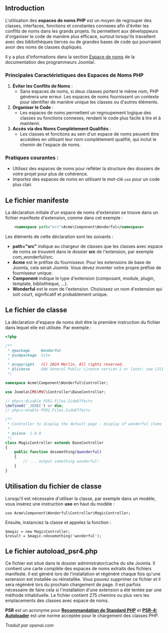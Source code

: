 <!-- Filename: J4.x:Namespace_Conventions_In_Joomla / Display title: Espaces de noms -->

## Introduction

L'utilisation des **espaces de noms PHP** est un moyen de regrouper des classes, interfaces, fonctions et constantes connexes afin d'éviter les conflits de noms dans les grands projets. Ils permettent aux développeurs d'organiser le code de manière plus efficace, surtout lorsqu'ils travaillent avec des bibliothèques tierces ou de grandes bases de code qui pourraient avoir des noms de classes dupliqués.

Il y a plus d'informations dans la section [Espace de noms](jdocmanual?article=docus/namespaces/index) de la documentation des programmeurs Joomla!.

### Principales Caractéristiques des Espaces de Noms PHP

1. **Éviter les Conflits de Noms** :
   - Sans espaces de noms, si deux classes portent le même nom, PHP générera une erreur. Les espaces de noms fournissent un contexte pour identifier de manière unique les classes ou d'autres éléments.
2. **Organiser le Code** :
   - Les espaces de noms permettent un regroupement logique des classes ou fonctions connexes, rendant le code plus facile à lire et à maintenir.
3. **Accès via des Noms Complètement Qualifiés** :
   - Les classes et fonctions au sein d'un espace de noms peuvent être accédées en utilisant leur nom complètement qualifié, qui inclut le chemin de l'espace de noms.

### Pratiques courantes :
- Utilisez des espaces de noms pour refléter la structure des dossiers de votre projet pour plus de cohérence.
- Importez des espaces de noms en utilisant le mot-clé `use` pour un code plus clair.

## Le fichier manifeste

La déclaration initiale d'un espace de noms d'extension se trouve dans un fichier manifeste d'extension, comme dans cet exemple :

```xml
    <namespace path="src">Acme\Component\Wonderful</namespace>
```

Les éléments de cette déclaration sont les suivants :

- **path="src"** indique au chargeur de classes que les classes avec espace de noms se trouvent dans le dossier **src** de l'extension, par exemple com_wonderful/src.
- **Acme** est le préfixe du fournisseur. Pour les extensions de base de Joomla, cela serait *Joomla*. Vous devez inventer votre propre préfixe de fournisseur unique.
- **Component** indique le type d'extension (composant, module, plugin, template, bibliothèque, ...).
- **Wonderful** est le nom de l'extension. Choisissez un nom d'extension qui soit court, significatif et probablement unique.

## Le fichier de classe

La déclaration d'espace de noms doit être la première instruction du fichier dans lequel elle est utilisée. Par exemple :

```php
<?php

/**
 * @package     Wonderful
 * @subpackage  Site
 *
 * @copyright   (C) 2024 Merlin. All rights reserved.
 * @license     GNU General Public License version 2 or later; see LICENSE.txt
 */

namespace Acme\Component\Wonderful\Controller;

use Joomla\CMS\MVC\Controller\BaseController;

// phpcs:disable PSR1.Files.SideEffects
\defined('_JEXEC') or die;
// phpcs:enable PSR1.Files.SideEffects

/**
 * Controller to display the default page - display of wonderful items
 *
 * @since  1.0.0
 */
class MagicController extends BaseController
{
    public function dosomething($wonderful)
    {
        // ... output something wonderful!
    }
}
```

## Utilisation du fichier de classe

Lorsqu'il est nécessaire d'utiliser la classe, par exemple dans un modèle, vous insérez une instruction **use** en haut du modèle :

```
use Acme\Component\Wonderful\Controller\MagicController;
```

Ensuite, instanciez la classe et appelez la fonction :

```
$magic = new MagicController;
$result = $magic->dosomething('wonderful');
```

## Le fichier autoload_psr4.php

Ce fichier est situé dans le dossier administrator/cache du site Joomla. Il contient une carte complète des espaces de noms extraits des fichiers manifeste. Il est généré lors de l'installation et régénéré chaque fois qu'une extension est installée ou réinstallée. Vous pouvez supprimer ce fichier et il sera régénéré lors du prochain chargement de page. Il est parfois nécessaire de faire cela si l'installation d'une extension a été tentée par une méthode inhabituelle. Le fichier contient 275 chemins ou plus vers les emplacements des classes avec espace de noms.

**PSR** est un acronyme pour [**Recommandation de Standard PHP**](https://www.php-fig.org/psr/) et [**PSR-4: Autoloader**](https://www.php-fig.org/psr/psr-4/) est une norme acceptée pour le chargement des classes PHP.

*Traduit par openai.com*

